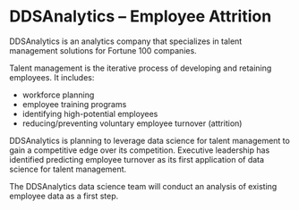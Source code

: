 # DDSAnalytics – Employee Attrition

 
DDSAnalytics is an analytics company that specializes in talent management solutions for Fortune 100 companies. 

Talent management is the iterative process of developing and retaining employees. It includes:
* workforce planning
* employee training programs
* identifying high-potential employees
* reducing/preventing voluntary employee turnover (attrition)

DDSAnalytics is planning to leverage data science for talent management to gain a competitive edge over its competition. Executive leadership has identified predicting employee turnover as its first application of data science for talent management. 

The DDSAnalytics data science team will conduct an analysis of existing employee data as a first step. 
